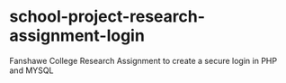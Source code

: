 # school-project-research-assignment-login
Fanshawe College Research Assignment to create a secure login in PHP and MYSQL 
